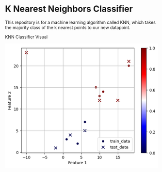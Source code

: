 # K Nearest Neighbors Classifier

This repository is for a machine learning algorithm called KNN, which takes the majority class of the k nearest points to our new datapoint.

KNN Classifier Visual

![KNN Classifier Image](KNN_Classifier_Image.png)
